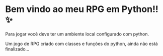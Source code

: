 # Bem vindo ao meu RPG em Python!! ✨

Para jogar você deve ter um ambiente local configurado com python.

Um jogo de RPG criado com classes e funções do python, ainda não está finalizado...
